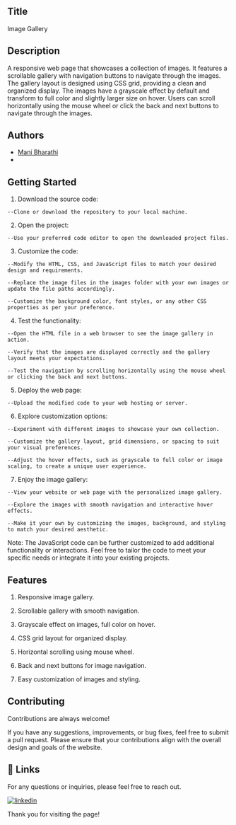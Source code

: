 
## Title

Image Gallery


## Description 

A responsive web page that showcases a collection of images. It features a scrollable gallery with navigation buttons to navigate through the images. The gallery layout is designed using CSS grid, providing a clean and organized display. The images have a grayscale effect by default and transform to full color and slightly larger size on hover. Users can scroll horizontally using the mouse wheel or click the back and next buttons to navigate through the images.

## Authors

- [Mani Bharathi](https://github.com/manibharathi19)
- 

    
## Getting Started

   1. Download the source code:

    --Clone or download the repository to your local machine.

   2. Open the project:

    --Use your preferred code editor to open the downloaded project files.

   3. Customize the code:

    --Modify the HTML, CSS, and JavaScript files to match your desired design and requirements.

    --Replace the image files in the images folder with your own images or update the file paths accordingly.

    --Customize the background color, font styles, or any other CSS properties as per your preference.

   4. Test the functionality:

    --Open the HTML file in a web browser to see the image gallery in action.

    --Verify that the images are displayed correctly and the gallery layout meets your expectations.

    --Test the navigation by scrolling horizontally using the mouse wheel or clicking the back and next buttons.

   5. Deploy the web page:

    --Upload the modified code to your web hosting or server.

   6. Explore customization options:

    --Experiment with different images to showcase your own collection.

    --Customize the gallery layout, grid dimensions, or spacing to suit your visual preferences.

    --Adjust the hover effects, such as grayscale to full color or image scaling, to create a unique user experience.

   7. Enjoy the image gallery:

    --View your website or web page with the personalized image gallery.

    --Explore the images with smooth navigation and interactive hover effects.

    --Make it your own by customizing the images, background, and styling to match your desired aesthetic.

Note: The JavaScript code can be further customized to add additional functionality or interactions. Feel free to tailor the code to meet your specific needs or integrate it into your existing projects.


## Features




   1. Responsive image gallery.

   2. Scrollable gallery with smooth navigation.

   3. Grayscale effect on images, full color on hover.

   4. CSS grid layout for organized display.

   5. Horizontal scrolling using mouse wheel.

   6. Back and next buttons for image navigation.

   7. Easy customization of images and styling.




## Contributing

Contributions are always welcome!

If you have any suggestions, improvements, or bug fixes, feel free to submit a pull request. Please ensure that your contributions align with the overall design and goals of the website. 


## 🔗 Links

For any questions or inquiries, please feel free to reach out. 

[![linkedin](https://img.shields.io/badge/linkedin-0A66C2?style=for-the-badge&logo=linkedin&logoColor=white)](https://www.linkedin.com/in/mani-bharathi-275190252/)


Thank you for visiting the page!
